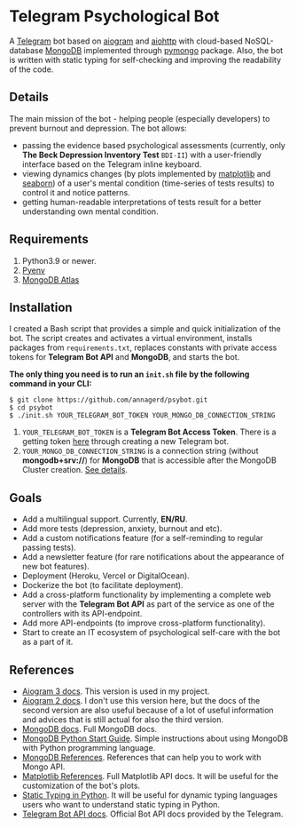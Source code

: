 # Telegram Psychological Bot
A [Telegram](https://telegram.org) bot based on [aiogram](https://github.com/aiogram/aiogram) and [aiohttp](https://github.com/aio-libs/aiohttp) with cloud-based NoSQL-database [MongoDB](https://github.com/mongodb/mongo) implemented through [pymongo](https://github.com/mongodb/mongo-python-driver) package. Also, the bot is written with static typing for self-checking and improving the readability of the code.

## Details
The main mission of the bot - helping people (especially developers) to prevent burnout and depression. The bot allows:
- passing the evidence based psychological assessments (currently, only **The Beck Depression Inventory Test** `BDI-II`) with a user-friendly interface based on the Telegram inline keyboard.
- viewing dynamics changes (by plots implemented by [matplotlib](https://github.com/matplotlib/matplotlib) and [seaborn](https://github.com/mwaskom/seaborn)) of a user's mental condition (time-series of tests results) to control it and notice patterns.
- getting human-readable interpretations of tests result for a better understanding own mental condition.

## Requirements
1. Python3.9 or newer.
2. [Pyenv](https://github.com/pyenv/pyenv)
3. [MongoDB Atlas](https://github.com/mongodb/mongodb-atlas-cli)

## Installation
I created a Bash script that provides a simple and quick initialization of the bot. The script creates and activates a virtual environment, installs packages from `requirements.txt`, replaces constants with private access tokens for **Telegram Bot API** and **MongoDB**, and starts the bot. 

**The only thing you need is to run an `init.sh` file by the following command in your CLI:**
```
$ git clone https://github.com/annagerd/psybot.git
$ cd psybot
$ ./init.sh YOUR_TELEGRAM_BOT_TOKEN YOUR_MONGO_DB_CONNECTION_STRING
```
1. `YOUR_TELEGRAM_BOT_TOKEN` is a **Telegram Bot Access Token**. There is a getting token [here](https://t.me/BotFather) through creating a new Telegram bot.
2. `YOUR_MONGO_DB_CONNECTION_STRING` is a connection string (without **mongodb+srv://**) for **MongoDB** that is accessible after the MongoDB Cluster creation. [See details](https://www.mongodb.com/docs/guides/atlas/connection-string).

## Goals
- Add a multilingual support. Currently, **EN/RU**.
- Add more tests (depression, anxiety, burnout and etc).
- Add a custom notifications feature (for a self-reminding to regular passing tests).
- Add a newsletter feature (for rare notifications about the appearance of new bot features).
- Deployment (Heroku, Vercel or DigitalOcean).
- Dockerize the bot (to facilitate deployment).
- Add a cross-platform functionality by implementing a complete web server with the **Telegram Bot API** as part of the service as one of the controllers with its API-endpoint.
- Add more API-endpoints (to improve cross-platform functionality).
- Start to create an IT ecosystem of psychological self-care with the bot as a part of it.

## References
- [Aiogram 3 docs](https://docs.aiogram.dev/en/dev-3.x/index.html). This version is used in my project.
- [Aiogram 2 docs](https://docs.aiogram.dev/en/latest/index.html). I don't use this version here, but the docs of the second version are also useful because of a lot of useful information and advices that is still actual for also the third version.
- [MongoDB docs](https://www.mongodb.com/docs/develop-applications). Full MongoDB docs.
- [MongoDB Python Start Guide](https://www.mongodb.com/languages/python). Simple instructions about using MongoDB with Python programming language.
- [MongoDB References](https://www.mongodb.com/docs/manual/reference). References that can help you to work with Mongo API.
- [Matplotlib References](https://matplotlib.org/stable/api/index.html). Full Matplotlib API docs. It will be useful for the customization of the bot's plots.
- [Static Typing in Python](https://github.com/python/typing). It will be useful for dynamic typing languages users who want to understand static typing in Python.
- [Telegram Bot API docs](https://core.telegram.org/bots/api). Official Bot API docs provided by the Telegram.
